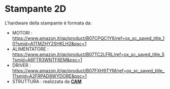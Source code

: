# Stampante 2D
L'hardware della stampante è formata da: 
- MOTORI : https://www.amazon.it/gp/product/B07CPQC1Y6/ref=ox_sc_saved_title_10?smid=A1TMZHY2SHKLH2&psc=1
- ALIMENTATORE : https://www.amazon.it/gp/product/B07TC2LFRL/ref=ox_sc_saved_title_5?smid=A6FTR3WNTF6EM&psc=1
- DRIVER : https://www.amazon.it/gp/product/B07FXH9TYM/ref=ox_sc_saved_title_1?smid=A2FRPAD8WYDORE&psc=1
- STRUTTURA : realizzata da [**CAM**](https://www.cam-srl.net/)
